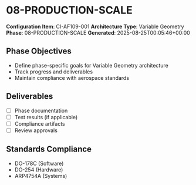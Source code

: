 # 08-PRODUCTION-SCALE

**Configuration Item**: CI-AF109-001
**Architecture Type**: Variable Geometry
**Phase**: 08-PRODUCTION-SCALE
**Generated**: 2025-08-25T00:05:46+00:00

## Phase Objectives
- Define phase-specific goals for Variable Geometry architecture
- Track progress and deliverables
- Maintain compliance with aerospace standards

## Deliverables
- [ ] Phase documentation
- [ ] Test results (if applicable)
- [ ] Compliance artifacts
- [ ] Review approvals

## Standards Compliance
- DO-178C (Software)
- DO-254 (Hardware)
- ARP4754A (Systems)
